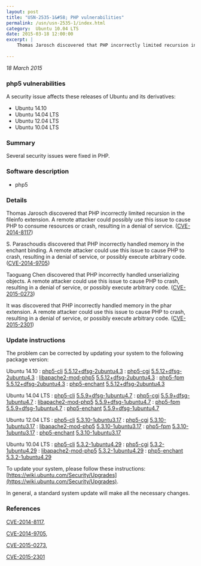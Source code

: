 ```yaml
---
layout: post
title: "USN-2535-1&#58; PHP vulnerabilities"
permalink: /usn/usn-2535-1/index.html
category:  Ubuntu 10.04 LTS
date: 2015-03-18 12:00:00
excerpt: |
    Thomas Jarosch discovered that PHP incorrectly limited recursion in the fileinfo extension. A remote attacker could possibly use this issue to cause PHP to consume resources or crash, resulting in a denial of service. ([CVE-2014-8117](http://people.ubuntu.com/~ubuntu-security/cve/CVE-2014-8117))
    
--- 
```

 
 

*18 March 2015*

### php5 vulnerabilities

A security issue affects these releases of Ubuntu and its derivatives:

* Ubuntu 14.10
* Ubuntu 14.04 LTS
* Ubuntu 12.04 LTS
* Ubuntu 10.04 LTS

### Summary

Several security issues were fixed in PHP. 

### Software description

* php5 

### Details

Thomas Jarosch discovered that PHP incorrectly limited recursion in the fileinfo extension. A remote attacker could possibly use this issue to cause PHP to consume resources or crash, resulting in a denial of service. ([CVE-2014-8117](http://people.ubuntu.com/~ubuntu-security/cve/CVE-2014-8117))

S. Paraschoudis discovered that PHP incorrectly handled memory in the enchant binding. A remote attacker could use this issue to cause PHP to crash, resulting in a denial of service, or possibly execute arbitrary code. ([CVE-2014-9705](http://people.ubuntu.com/~ubuntu-security/cve/CVE-2014-9705))

Taoguang Chen discovered that PHP incorrectly handled unserializing objects. A remote attacker could use this issue to cause PHP to crash, resulting in a denial of service, or possibly execute arbitrary code. ([CVE-2015-0273](http://people.ubuntu.com/~ubuntu-security/cve/CVE-2015-0273))

It was discovered that PHP incorrectly handled memory in the phar extension. A remote attacker could use this issue to cause PHP to crash, resulting in a denial of service, or possibly execute arbitrary code. ([CVE-2015-2301](http://people.ubuntu.com/~ubuntu-security/cve/CVE-2015-2301)) 

### Update instructions

The problem can be corrected by updating your system to the following package version:

Ubuntu 14.10
 : [php5-cli](https://launchpad.net/ubuntu/+source/php5) <span> [5.5.12+dfsg-2ubuntu4.3](https://launchpad.net/ubuntu/+source/php5/5.5.12+dfsg-2ubuntu4.3) </span> 
 : [php5-cgi](https://launchpad.net/ubuntu/+source/php5) <span> [5.5.12+dfsg-2ubuntu4.3](https://launchpad.net/ubuntu/+source/php5/5.5.12+dfsg-2ubuntu4.3) </span> 
 : [libapache2-mod-php5](https://launchpad.net/ubuntu/+source/php5) <span> [5.5.12+dfsg-2ubuntu4.3](https://launchpad.net/ubuntu/+source/php5/5.5.12+dfsg-2ubuntu4.3) </span> 
 : [php5-fpm](https://launchpad.net/ubuntu/+source/php5) <span> [5.5.12+dfsg-2ubuntu4.3](https://launchpad.net/ubuntu/+source/php5/5.5.12+dfsg-2ubuntu4.3) </span> 
 : [php5-enchant](https://launchpad.net/ubuntu/+source/php5) <span> [5.5.12+dfsg-2ubuntu4.3](https://launchpad.net/ubuntu/+source/php5/5.5.12+dfsg-2ubuntu4.3) </span> 

Ubuntu 14.04 LTS
 : [php5-cli](https://launchpad.net/ubuntu/+source/php5) <span> [5.5.9+dfsg-1ubuntu4.7](https://launchpad.net/ubuntu/+source/php5/5.5.9+dfsg-1ubuntu4.7) </span> 
 : [php5-cgi](https://launchpad.net/ubuntu/+source/php5) <span> [5.5.9+dfsg-1ubuntu4.7](https://launchpad.net/ubuntu/+source/php5/5.5.9+dfsg-1ubuntu4.7) </span> 
 : [libapache2-mod-php5](https://launchpad.net/ubuntu/+source/php5) <span> [5.5.9+dfsg-1ubuntu4.7](https://launchpad.net/ubuntu/+source/php5/5.5.9+dfsg-1ubuntu4.7) </span> 
 : [php5-fpm](https://launchpad.net/ubuntu/+source/php5) <span> [5.5.9+dfsg-1ubuntu4.7](https://launchpad.net/ubuntu/+source/php5/5.5.9+dfsg-1ubuntu4.7) </span> 
 : [php5-enchant](https://launchpad.net/ubuntu/+source/php5) <span> [5.5.9+dfsg-1ubuntu4.7](https://launchpad.net/ubuntu/+source/php5/5.5.9+dfsg-1ubuntu4.7) </span> 

Ubuntu 12.04 LTS
 : [php5-cli](https://launchpad.net/ubuntu/+source/php5) <span> [5.3.10-1ubuntu3.17](https://launchpad.net/ubuntu/+source/php5/5.3.10-1ubuntu3.17) </span> 
 : [php5-cgi](https://launchpad.net/ubuntu/+source/php5) <span> [5.3.10-1ubuntu3.17](https://launchpad.net/ubuntu/+source/php5/5.3.10-1ubuntu3.17) </span> 
 : [libapache2-mod-php5](https://launchpad.net/ubuntu/+source/php5) <span> [5.3.10-1ubuntu3.17](https://launchpad.net/ubuntu/+source/php5/5.3.10-1ubuntu3.17) </span> 
 : [php5-fpm](https://launchpad.net/ubuntu/+source/php5) <span> [5.3.10-1ubuntu3.17](https://launchpad.net/ubuntu/+source/php5/5.3.10-1ubuntu3.17) </span> 
 : [php5-enchant](https://launchpad.net/ubuntu/+source/php5) <span> [5.3.10-1ubuntu3.17](https://launchpad.net/ubuntu/+source/php5/5.3.10-1ubuntu3.17) </span> 

Ubuntu 10.04 LTS
 : [php5-cli](https://launchpad.net/ubuntu/+source/php5) <span> [5.3.2-1ubuntu4.29](https://launchpad.net/ubuntu/+source/php5/5.3.2-1ubuntu4.29) </span> 
 : [php5-cgi](https://launchpad.net/ubuntu/+source/php5) <span> [5.3.2-1ubuntu4.29](https://launchpad.net/ubuntu/+source/php5/5.3.2-1ubuntu4.29) </span> 
 : [libapache2-mod-php5](https://launchpad.net/ubuntu/+source/php5) <span> [5.3.2-1ubuntu4.29](https://launchpad.net/ubuntu/+source/php5/5.3.2-1ubuntu4.29) </span> 
 : [php5-enchant](https://launchpad.net/ubuntu/+source/php5) <span> [5.3.2-1ubuntu4.29](https://launchpad.net/ubuntu/+source/php5/5.3.2-1ubuntu4.29) </span> 

To update your system, please follow these instructions: [https://wiki.ubuntu.com/Security/Upgrades](https://wiki.ubuntu.com/Security/Upgrades).

In general, a standard system update will make all the necessary changes. 

### References

 
 [CVE-2014-8117](http://people.ubuntu.com/~ubuntu-security/cve/CVE-2014-8117), 

 [CVE-2014-9705](http://people.ubuntu.com/~ubuntu-security/cve/CVE-2014-9705), 

 [CVE-2015-0273](http://people.ubuntu.com/~ubuntu-security/cve/CVE-2015-0273), 

 [CVE-2015-2301](http://people.ubuntu.com/~ubuntu-security/cve/CVE-2015-2301)
 

